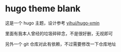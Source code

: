 # hugo theme blank

这是一个 hugo 主题，设计参考 [yihui/hugo-xmin](https://github.com/yihui/hugo-xmin)

里面有我本人曾经的垃圾碎碎念，不是很好删，无视即可

另外一个 git 仓库对此有依赖，不过需要修改一下仓库地址
